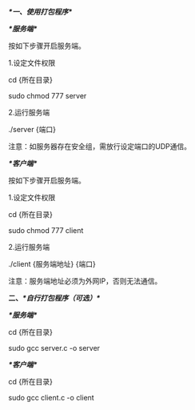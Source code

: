 ***\*一、使用打包程序\****

***\*服务端\****

按如下步骤开启服务端。

1.设定文件权限

cd {所在目录}

sudo chmod 777 server

2.运行服务端

./server {端口}

注意：如服务器存在安全组，需放行设定端口的UDP通信。

***\*客户端\****

按如下步骤开启服务端。

1.设定文件权限

cd {所在目录}

sudo chmod 777 client

2.运行服务端

./client {服务端地址} {端口}

注意：服务端地址必须为外网IP，否则无法通信。

**二、*****\*自行打包程序（可选）\****

***\*服务端\****

cd {所在目录}

sudo gcc server.c -o server

***\*客户端\****

cd {所在目录}

sudo gcc client.c -o client